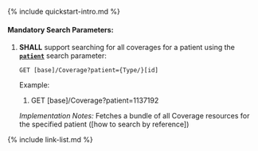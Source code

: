 {% include quickstart-intro.md %}

#### Mandatory Search Parameters:

1. **SHALL** support searching for all coverages for a patient using the **[`patient`](SearchParameter-us-core-coverage-patient.html)** search parameter:

    `GET [base]/Coverage?patient={Type/}[id]`

    Example:
    
      1. GET [base]/Coverage?patient=1137192

    *Implementation Notes:* Fetches a bundle of all Coverage resources for the specified patient ([how to search by reference])





{% include link-list.md %}